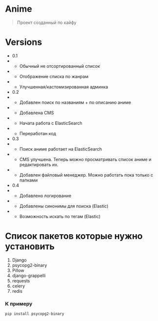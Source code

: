 # Anime
> Проект созданный по кайфу

# Versions
- 0.1
- - Обычный не отсортированный список
- - Отображение списка по жанрам
- - Улучшенная/кастомизированная админка
- 0.2
- - Добавлен поиск по названиям + по описанию аниме
- - Добавлена CMS
- - Начата работа с ElasticSearch
- - Переработан код
- 0.3
- - Поиск аниме работает на ElasticSearch
- - CMS улучшена. Теперь можно просматривать список аниме и редактировать их.
- - Добавлен файловый менеджер. Можно работать пока только с папками
- 0.4
- - Добавлено логирование
- - Добавлены синонимы для поиска (Elastic)
- - Возможность искать по тегам (Elastic)

# Список пакетов которые нужно установить
1. Django
2. psycopg2-binary
3. Pillow
4. django-grappelli
5. requests
6. celery
7. redis
### К примеру
```Terminal
pip install psycopg2-binary
```